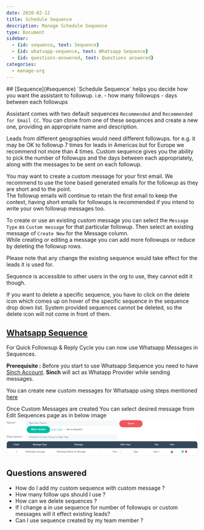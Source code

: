 ```yaml
---
date: 2020-02-12
title: Schedule Sequence 
description: Manage Schedule Sequence
type: Document
sidebar:
  - {id: sequence, text: Sequence}
  - {id: whatsapp-sequence, text: Whatsapp Sequence}
  - {id: questions-answered, text: Questions answered}
categories:
  - manage-org
---
```


<a name="sequence"/>
## [Sequence](#sequence)
`Schedule Sequence` helps you decide how you want the assistant to followup. i.e.  
- how many followups
- days between each followups

Assistant comes with two default sequences `Recommended` and `Recommended for Email CC`. 
You can clone from one of these sequences and create a new one, providing an appropriate name and description. 

Leads from different geographies would need different followups. for e.g. it may be OK to followup 7 times for leads in Americas but for Europe we recommend not more than 4 times. Custom sequence gives you the ability to pick the number of followups and the days between each appropriately, along with the messages to be sent on each followup.   

You may want to create a custom message for your first email. We recommend to use the tone based generated emails for the followup as they are short and to the point.  
The followup emails will continue to retain the first email to keep the context, having short emails for followups is recommended if you intend to write your own followup messages too.

To create or use an existing custom message you can select the `Message Type` as `Custom message` for that particular followup. Then select an existing message of `Create New` for the Message column.  
While creating or editing a message you can add more followups or reduce by deleting the followup rows. 

Please note that any change the existing sequence would take effect for the leads it is used for.

Sequence is accessible to other users in the org to use, they cannot edit it though. 

If you want to delete a specific sequence, you have to click on the delete icon which comes up on hover of the specific sequence in the sequence drop down list. System provided sequences cannot be deleted, so the delete icon will not come in front of them.

## [Whatsapp Sequence](#whatsapp-sequence)
For Quick Followsup & Reply Cycle you can now use Whatsapp Messages in Sequences.

**Prerequisite :** Before you start to use Whatsapp Sequence you need to have [Sinch Account](https://www.sinch.com/). **Sinch** will act as Whatapp Provider while sending messages.

You can create new custom messages for Whatsapp using steps mentioned [here](../../manage-org/whatsapp-message/)

Once Custom Messages are created You can select desired message from Edit Sequences page as in below image
![Whatsapp Message Sequence](../images/Whatsapp_Message_Sequence.png)

## Questions answered
- How do I add my custom sequence with custom message ?
- How many follow ups should I use ?
- How can we delete sequences ?
- If I change a in use sequence for number of followups or custom messages will it effect existing leads?
- Can I use sequence created by my team member ? 